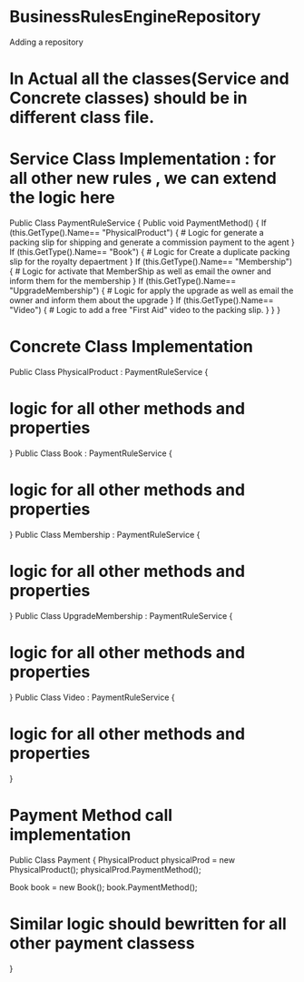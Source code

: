 # BusinessRulesEngineRepository
Adding a repository

# In Actual all the classes(Service and Concrete classes) should be in different class file.

# Service Class Implementation : for all other new  rules , we can extend  the logic here

Public Class PaymentRuleService
{
 Public void PaymentMethod()
  {
    If (this.GetType().Name== "PhysicalProduct")
    {
      # Logic for generate a packing slip for shipping and generate a commission payment to the agent
    }
    If (this.GetType().Name== "Book")
    {
      # Logic for Create a duplicate packing slip for the royalty depaertment
    }
    If (this.GetType().Name== "Membership")
    {
      # Logic for activate that MemberShip as well as email the owner and inform them for the membership
    }
    If (this.GetType().Name== "UpgradeMembership")
    {
      # Logic for apply the  upgrade as well as email the owner and inform them about the upgrade
    }
    If (this.GetType().Name== "Video")
    {
      # Logic to add a  free "First Aid" video to the packing slip.
    }
  }
}

# Concrete  Class Implementation

Public Class PhysicalProduct : PaymentRuleService
{
 # logic for all other methods and properties
}
Public Class Book : PaymentRuleService
{
 # logic for all other methods and properties
}
Public Class Membership : PaymentRuleService
{
 # logic for all other methods and properties
}
Public Class UpgradeMembership : PaymentRuleService
{
 # logic for all other methods and properties
}
Public Class Video : PaymentRuleService
{
 # logic for all other methods and properties
}

# Payment Method call implementation

Public Class Payment
{
  PhysicalProduct physicalProd = new PhysicalProduct();
  physicalProd.PaymentMethod();
  
  Book book = new Book();
  book.PaymentMethod();
  
  # Similar logic should bewritten for all other payment classess
}
